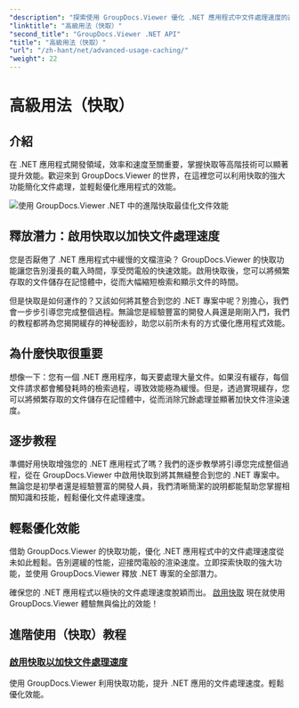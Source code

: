 ```yaml
---
"description": "探索使用 GroupDocs.Viewer 優化 .NET 應用程式中文件處理速度的進階技術。立即了解如何啟用快取以獲得更快的效能！"
"linktitle": "高級用法（快取）"
"second_title": "GroupDocs.Viewer .NET API"
"title": "高級用法（快取）"
"url": "/zh-hant/net/advanced-usage-caching/"
"weight": 22
---
```


# 高級用法（快取）


## 介紹

在 .NET 應用程式開發領域，效率和速度至關重要，掌握快取等高階技術可以顯著提升效能。歡迎來到 GroupDocs.Viewer 的世界，在這裡您可以利用快取的強大功能簡化文件處理，並輕鬆優化應用程式的效能。

![使用 GroupDocs.Viewer .NET 中的進階快取最佳化文件效能](/viewer/advanced-usage/image.png)
## 釋放潛力：啟用快取以加快文件處理速度

您是否厭倦了 .NET 應用程式中緩慢的文檔渲染？ GroupDocs.Viewer 的快取功能讓您告別漫長的載入時間，享受閃電般的快速效能。啟用快取後，您可以將頻繁存取的文件儲存在記憶體中，從而大幅縮短檢索和顯示文件的時間。

但是快取是如何運作的？又該如何將其整合到您的 .NET 專案中呢？別擔心，我們會一步步引導您完成整個過程。無論您是經驗豐富的開發人員還是剛剛入門，我們的教程都將為您揭開緩存的神秘面紗，助您以前所未有的方式優化應用程式效能。

## 為什麼快取很重要

想像一下：您有一個 .NET 應用程序，每天要處理大量文件。如果沒有緩存，每個文件請求都會觸發耗時的檢索過程，導致效能極為緩慢。但是，透過實現緩存，您可以將頻繁存取的文件儲存在記憶體中，從而消除冗餘處理並顯著加快文件渲染速度。

## 逐步教程

準備好用快取增強您的 .NET 應用程式了嗎？我們的逐步教學將引導您完成整個過程，從在 GroupDocs.Viewer 中啟用快取到將其無縫整合到您的 .NET 專案中。無論您是初學者還是經驗豐富的開發人員，我們清晰簡潔的說明都能幫助您掌握相關知識和技能，輕鬆優化文件處理速度。

## 輕鬆優化效能

借助 GroupDocs.Viewer 的快取功能，優化 .NET 應用程式中的文件處理速度從未如此輕鬆。告別遲緩的性能，迎接閃電般的渲染速度。立即探索快取的強大功能，並使用 GroupDocs.Viewer 釋放 .NET 專案的全部潛力。

確保您的 .NET 應用程式以極快的文件處理速度脫穎而出。 [啟用快取](./enable-caching/) 現在就使用 GroupDocs.Viewer 體驗無與倫比的效能！

## 進階使用（快取）教程
### [啟用快取以加快文件處理速度](./enable-caching/)
使用 GroupDocs.Viewer 利用快取功能，提升 .NET 應用的文件處理速度。輕鬆優化效能。
